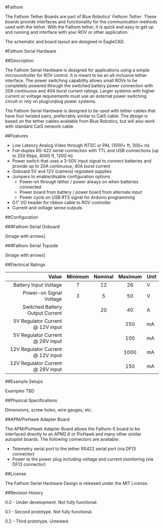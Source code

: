 #Fathom

The Fathom Tether Boards are part of Blue Robotics' *Fathom Tether*. These boards provide interfaces and functionality for the communication methods used with the tether. With the Fathom tether, it is quick and easy to get up and running and interface with your ROV or other application.

The schematic and board layout are designed in EagleCAD.

#Fathom Serial Hardware

##Description

The Fathom Serial Hardware is designed for applications using a simple microcontroller for ROV control. It is meant to be an all-inclusive tether interface. The power switching capability allows small ROVs to be completely powered through the switched battery power connection with 20A continuous and 40A burst current ratings. Larger systems with higher current or voltage requirements must use an external power switching circuit or rely on plug/unplug power systems.

The Fathom Serial Hardware is designed to be used with tether cables that have four twisted pairs, preferrably similar to Cat5 cable. The design is based on the tether cables available from Blue Robotics, but will also work with standard Cat5 network cable.

##Features 

* Low Latency Analog Video through NTSC or PAL (1000+ ft, 300+ m)
* Full-duplex RS-422 serial connection with TTL and USB connections (up to 250 Kbps, 4000 ft, 1200 m)
* Power switch that uses a 3-50V input signal to connect batteries and provide up to 20A continuous, 40A burst current
* Onboard 5V and 12V (camera) regulated supplies
* Jumpers to enable/disable configuration options
	* Power-on through tether / power always on when batteries connected
	* Power board from battery / power board from alternate input
	* Power cycle on USB RTS signal for Arduino programming
* 0.1" I/O header for ribbon cable to ROV controller
* Current and voltage sense outputs

##Configuration

###Fathom Serial Onboard

[Image with arrows]

###Fathom Serial Topside

[Image with arrows]

##Electrical Ratings

| Value                              | Minimum | Nominal | Maximum | Unit    |
|-----------------------------------:|:-------:|:-------:|:-------:|:--------|
| Battery Input Voltage              | 7       | 12      | 26      | V       |
| Power-on Signal Voltage            | 3       | 5       | 50      | V       |
| Switched Battery Output Current    |         | 20      | 40      | A       |
| 5V Regulator Current @ 12V input   |         |         | 250     | mA      |
| 5V Regulator Current @ 26V input   |         |         | 100     | mA      |
| 12V Regulator Current @ 12V input  |         |         | 1000    | mA      |
| 12V Regulator Current @ 26V input  |         |         | 150     | mA      |

##Example Setups

Examples TBD

##Physical Specifications

Dimensions, screw holes, wire gauges, etc.

##APM/PixHawk Adapter Board

The APM/PixHawk Adapter Board allows the Fathom-S board to be interfaced directly to an APM2.6 or PixHawk and many other similar autopilot boards. The following connectors are available:

* Telemetry serial port to the tether RS422 serial port (via DF13 connector)
* Power to the power plug including voltage and current monitoring (via DF13 connector)


##License

The Fathom Serial Hardware Design is released under the MIT License.

##Revision History

0.0 - Under development. Not fully functional.

0.1 - Second prototype. Not fully functional.

0.2 - Third prototype. Untested.